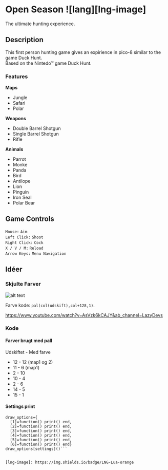 # Open Season ![lang][lng-image]
The ultimate hunting experience.  
  
  
## Description  
This first person hunting game gives an expirience in pico-8 similar to the game Duck Hunt.  
Based on the Nintedo™ game Duck Hunt.  
  
### Features
**Maps**    
* Jungle  
* Safari  
* Polar  

**Weapons**
* Double Barrel Shotgun
* Single Barrel Shotgun
* Rifle

**Animals**
* Parrot
* Monke
* Panda
* Bird
* Antilope
* Lion
* Pinguin
* Iron Seal
* Polar Bear

## Game Controls  
```Mouse:```         ```Aim```   
```Left Click:```    ```Shoot```  
```Right Click:```    ```Cock```  
```X / V / M:```          ```Reload```  
```Arrow Keys:```     ```Menu Navigation```    

## Idéer
### Skjulte Farver
![alt text](https://nerdyteachers.com/PICO-8/resources/img/reference/hidden_palette.png)

Farve kode: ```pal(col(udskift),col+128,1)```.

https://www.youtube.com/watch?v=AsVzk6kCAJY&ab_channel=LazyDevs
### Kode
#### Farver brugt med pall
Udskiftet - Med farve
* 12 - 12  (map1 og 2)
* 11 - 6 (map1)
* 2 - 10 
* 10 - 4
* 2 - 6
* 14 - 5
* 15 - 1

#### Settings print
```
draw_options={
  [1]=function() print() end,
  [2]=function() print() end,
  [3]=function() print() end,
  [4]=function() print() end,
  [5]=function() print() end,
  [6]=function() print() end} 
draw_options[settings]()```


[lng-image]: https://img.shields.io/badge/LNG-Lua-orange




